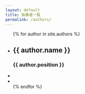 ```yaml
---
layout: default
title: 執筆者一覧
permalink: /authors/
---
```

<ul>
  {% for author in site.authors %}
    <li>
      <h2>{{ author.name }}</h2>
      <h3>{{ author.position }}</h3>
      <li role="listitem" aria-label="Social link item"><a href="https://twitter.com/{{ author.twitter }}" target="_blank" rel="noopener" role="link" aria-label="Twitter"><i class="fa-twitter fa-2x"></i></a></li>
      <li role="listitem" aria-label="Social link item"><a href="https://www.facebook.com/{{ author.facebook }}" target="_blank" rel="noopener" role="link" aria-label="Facebook"><i class="fa-facebook fa-2x"></i></a></li>
    </li>
  {% endfor %}
</ul>
